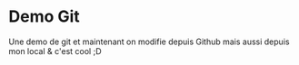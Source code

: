 # Demo Git
Une demo de git
et maintenant on modifie depuis Github
mais aussi depuis mon local
& c'est cool ;D
